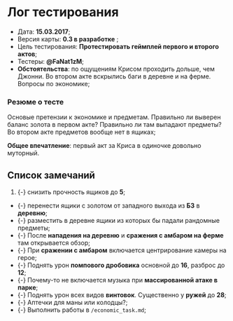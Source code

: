 # Лог тестирования

* Дата: **15.03.2017**;
* Версия карты: **0.3 в разработке** ;
* Цель тестирования: **Протестировать геймплей первого и второго актов**;
* Тестеры: **@FaNat1zM**;
* **Обстоятельства**: по ощущениям Крисом проходить дольше, чем Джонни. Во втором акте вскрылись баги в деревне и на ферме. Вопросы по экономике;

### Резюме о тесте

Основые претензии к экономике и предметам. Правильно ли выверен баланс золота в первом акте? Правильно ли там выпадают предметы? Во втором акте предметов вообще нет в ящиках;

**Общее впечатление**: первый акт за Криса в одиночке довольно муторный.

## Список замечаний

1. {-} снизить прочность ящиков до **5**;
* {-} перенести ящики с золотом от западного выхода из **БЗ** в **деревню**;
* {-} разместить в деревне ящики из которых бы падали рандомные предметы;
* {-} После **нападения на деревню** и **сражения с амбаром на ферме** там открывается обзор;
* {-} При **сражении с амбаром** включается центрирование камеры на герое;
* {-} Поднять урон **помпового дробовика** основной до **16**, разброс до **12**;
* {-} Почему-то не включается музыка при **массированной атаке в парке**;
* {-} Поднять урон всех видов **винтовок**. Существенно у **ружей** до **28**;
* {-} Аптечки для маны или колодцы?;
* {-} Выполнить работы в `/economic_task.md`;